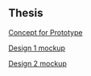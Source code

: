 ## Thesis
[Concept for Prototype](https://xd.adobe.com/view/ffcbebee-f2de-4c08-7485-4a6d482f2eed-89fa)

[Design 1 mockup](https://xd.adobe.com/view/d9410673-9da1-4c63-4521-727ec6594a20-af70/?fullscreen)

[Design 2 mockup](https://xd.adobe.com/view/924f1900-4178-444b-7796-5f07797242c2-e47e/?fullscreen)